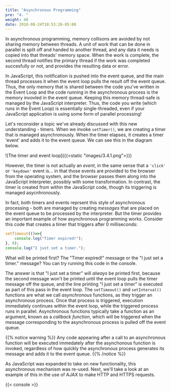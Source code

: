 ```yaml
---
title: "Asynchronous Programming"
pre: "4. "
weight: 40
date: 2018-08-24T10:53:26-05:00
---
```

In asynchronous programming, memory collisons are avoided by not sharing memory between threads.  A unit of work that can be done in parallel is split off and handed to another thread, and any data it needs is copied into that threads' memory space.  When the work is complete, the second thread notifies the primary thread if the work was completed succesfully or not, and provides the resulting data or error.  

In JavaScript, this notification is pushed into the event queue, and the main thread processes it when the event loop pulls the result off the event queue.  Thus, the only memory that is shared between the code you've written in the Event Loop and the code running in the asynchronous process is the memory invovled in the event queue.  Keeping this memory thread-safe is managed by the JavaScript interpreter.  Thus, the code you write (which runs in the Event Loop) is essentially single-threaded, even if your JavaScript application is using some form of parallel processing!

Let's reconsider a topic we've already discussed with this new understanding - timers.  When we invoke `setTimer()`, we are creating a timer that is managed asynchronously.  When the timer elapses, it creates a timer 'event' and adds it to the event queue.  We can see this in the diagram below.

![The timer and event loop]({{<static "images/3.4.1.png">}})

However, the timer is not actually an _event_, in the same sense that a `'click'` or `'keydown'` event is... in that those events are provided to the browser from the operating system, and the browser passes them along into the JavaScript interpreter, possibly with some transformation.  In contrast, the timer is created from within the JavaScript code, though its triggering is managed asycnhronously.

In fact, both timers and events reprsent this style of asynchronous processing - both are managed by creating _messages_ that are placed on the event queue to be processed by the interpreter.  But the timer provides an important example of how asynchronous programming works.  Consider this code that creates a timer that triggers after 0 milliseconds:

```js
setTimeout(()=>{
    console.log("Timer expired!");
}, 0);
console.log("I just set a timer.");
```

What will be printed first?  The "Timer expired!" message or the "I just set a timer." message?  You can try running this code in the console.

The answer is that "I just set a timer" will _always_ be printed first, because the second message won't be printed until the event loop pulls the timer message off the queue, and the line printing "I just set a timer" is executed as part of this pass in the event loop.  The `setTimeout()` and `setInterval()` functions are what we call _asynchronous_ functions, as they trigger an asynchronous process.  Once that process is triggered, execution immediately continues within the event loop, while the triggered process runs in parallel.  Asynchronous functions typically take a function as an argument, known as a _callback function_, which will be triggered when the message corresponding to the asynchronous process is pulled off the event queue.

{{% notice warning %}}
Any code appearing after a call to an asynchronous function will be executed immedately after the asynchonous function is invoked, regardless of how quickly the asynchronous process generates its message and adds it to the event queue.
{{% /notice %}}

As JavaScript was expanded to take on new functionality, this asynchronous mechanism was re-used.  Next, we'll take a look at an example of this in the use of AJAX to make HTTP and HTTPS requests.

{{< console >}}